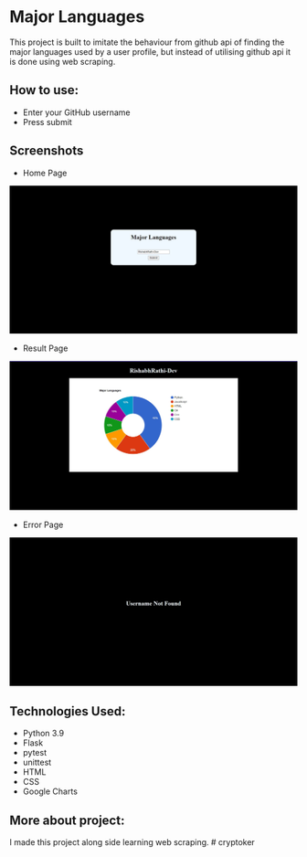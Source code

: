 # Major Languages 

This project is built to imitate the behaviour from github api of finding the major languages used by a user profile, but instead of utilising github api it is done using web scraping.

## How to use:
- Enter your GitHub username
- Press submit

## Screenshots 

- Home Page

![Home Page](https://github.com/RishabhRathi-Dev/MajorLanguages/blob/main/screenshots/frontpage.jpg)

- Result Page

![Result Page](https://github.com/RishabhRathi-Dev/MajorLanguages/blob/main/screenshots/resultpage.jpg)

- Error Page

![Wrong Username Page](https://github.com/RishabhRathi-Dev/MajorLanguages/blob/main/screenshots/notfoundpage.jpg)

## Technologies Used:
- Python 3.9
- Flask
- pytest
- unittest
- HTML
- CSS
- Google Charts

## More about project:
I made this project along side learning web scraping. 
#   c r y p t o k e r 
 
 